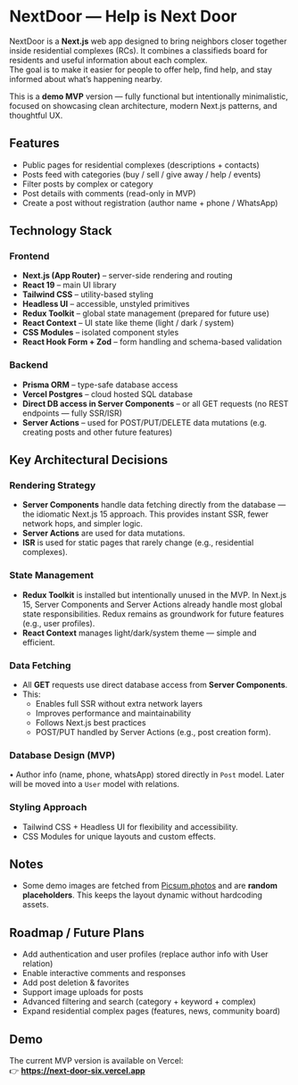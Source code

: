 # NextDoor — Help is Next Door

NextDoor is a **Next.js** web app designed to bring neighbors closer together inside residential complexes (RCs). It combines a classifieds board for residents and useful information about each complex.  
The goal is to make it easier for people to offer help, find help, and stay informed about what’s happening nearby.

This is a **demo MVP** version — fully functional but intentionally minimalistic, focused on showcasing clean architecture, modern Next.js patterns, and thoughtful UX.

## Features
- Public pages for residential complexes (descriptions + contacts)
- Posts feed with categories (buy / sell / give away / help / events)
- Filter posts by complex or category
- Post details with comments (read-only in MVP)
- Create a post without registration (author name + phone / WhatsApp)

## Technology Stack

### **Frontend**
- **Next.js (App Router)** – server-side rendering and routing
- **React 19** – main UI library
- **Tailwind CSS** – utility-based styling
- **Headless UI** – accessible, unstyled primitives
- **Redux Toolkit** – global state management (prepared for future use)
- **React Context** – UI state like theme (light / dark / system)
- **CSS Modules** – isolated component styles
- **React Hook Form + Zod** – form handling and schema-based validation

### **Backend**
- **Prisma ORM** – type-safe database access
- **Vercel Postgres** – cloud hosted SQL database
- **Direct DB access in Server Components** – or all GET requests (no REST endpoints — fully SSR/ISR)
- **Server Actions** – used for POST/PUT/DELETE data mutations (e.g. creating posts and other future features)

## Key Architectural Decisions

### Rendering Strategy
- **Server Components** handle data fetching directly from the database — the idiomatic Next.js 15 approach.
  This provides instant SSR, fewer network hops, and simpler logic.
- **Server Actions** are used for data mutations.
- **ISR** is used for static pages that rarely change (e.g., residential complexes).

### State Management  
- **Redux Toolkit** is installed but intentionally unused in the MVP.
  In Next.js 15, Server Components and Server Actions already handle most global state responsibilities.
  Redux remains as groundwork for future features (e.g., user profiles). 
- **React Context** manages light/dark/system theme — simple and efficient.
  
### Data Fetching  
- All **GET** requests use direct database access from **Server Components**.
- This:
  - Enables full SSR without extra network layers
  - Improves performance and maintainability
  - Follows Next.js best practices
  - POST/PUT handled by Server Actions (e.g., post creation form).

### Database Design (MVP)  
  •	Author info (name, phone, whatsApp) stored directly in `Post` model. Later will be moved into a `User` model with relations.

### Styling Approach
- Tailwind CSS + Headless UI for flexibility and accessibility.
- CSS Modules for unique layouts and custom effects.

## Notes

- Some demo images are fetched from [Picsum.photos](https://picsum.photos/) and are **random placeholders**. This keeps the layout dynamic without hardcoding assets.

## Roadmap / Future Plans

- Add authentication and user profiles (replace author info with User relation)
- Enable interactive comments and responses
- Add post deletion & favorites
- Support image uploads for posts
- Advanced filtering and search (category + keyword + complex)
- Expand residential complex pages (features, news, community board)

## Demo

The current MVP version is available on Vercel:  
👉 **https://next-door-six.vercel.app**  
